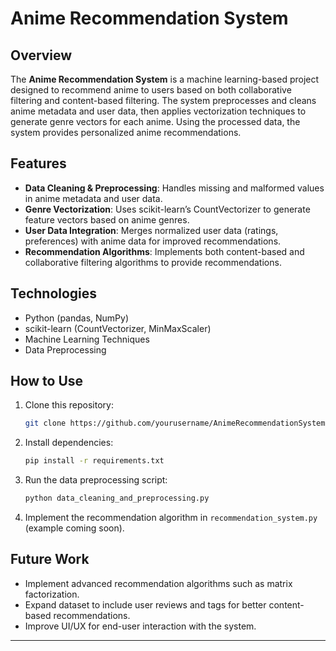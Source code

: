 # Anime Recommendation System

## Overview

The **Anime Recommendation System** is a machine learning-based project designed to recommend anime to users based on both collaborative filtering and content-based filtering.
The system preprocesses and cleans anime metadata and user data, then applies vectorization techniques to generate genre vectors for each anime. Using the processed data, the system provides personalized anime recommendations.

## Features
- **Data Cleaning & Preprocessing**: Handles missing and malformed values in anime metadata and user data.
- **Genre Vectorization**: Uses scikit-learn’s CountVectorizer to generate feature vectors based on anime genres.
- **User Data Integration**: Merges normalized user data (ratings, preferences) with anime data for improved recommendations.
- **Recommendation Algorithms**: Implements both content-based and collaborative filtering algorithms to provide recommendations.

## Technologies
- Python (pandas, NumPy)
- scikit-learn (CountVectorizer, MinMaxScaler)
- Machine Learning Techniques
- Data Preprocessing

## How to Use
1. Clone this repository:
   ```bash
   git clone https://github.com/yourusername/AnimeRecommendationSystem.git
   ```
2. Install dependencies:
   ```bash
   pip install -r requirements.txt
   ```
3. Run the data preprocessing script:
   ```bash
   python data_cleaning_and_preprocessing.py
   ```
4. Implement the recommendation algorithm in `recommendation_system.py` (example coming soon).

## Future Work
- Implement advanced recommendation algorithms such as matrix factorization.
- Expand dataset to include user reviews and tags for better content-based recommendations.
- Improve UI/UX for end-user interaction with the system.


---
